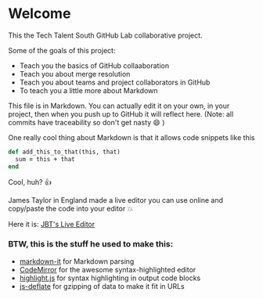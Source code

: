 # Welcome

This the Tech Talent South GitHub Lab collaborative project.  

Some of the goals of this project:

 * Teach you the basics of GitHub collaaboration
 * Teach you about merge resolution
 * Teach you about teams and project collaborators in GitHub
 * To teach you a little more about Markdown

This file is in Markdown.  You can actually edit it on your own, in your project, then when you push up to GitHub it will reflect here.  (Note: all commits have traceability so don't get nasty :smile: )

One really cool thing about Markdown is that it allows code snippets like this


```ruby
def add_this_to_that(this, that)
  sum = this + that
end
```

Cool, huh? :+1:

James Taylor in England made a live editor you can use online and copy/paste the code into your editor :boom:


Here it is:  [JBT's Live Editor](https://github.com/jbt/markdown-editor) 




### BTW, this is the stuff he used to make this:

 * [markdown-it](https://github.com/markdown-it/markdown-it) for Markdown parsing
 * [CodeMirror](http://codemirror.net/) for the awesome syntax-highlighted editor
 * [highlight.js](http://softwaremaniacs.org/soft/highlight/en/) for syntax highlighting in output code blocks
 * [js-deflate](https://github.com/dankogai/js-deflate) for gzipping of data to make it fit in URLs
